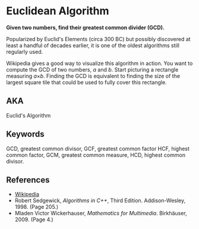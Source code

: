 # Euclidean Algorithm

**Given two numbers, find their greatest common divider (GCD).**

Popularized by Euclid's Elements (circa 300 BC) but possibly discovered at least a handful of decades earlier, it is one of the oldest algorithms still regularly used.

Wikipedia gives a good way to visualize this algorithm in action. You want to compute the GCD of two numbers, *a* and *b*. Start picturing a rectangle measuring *a*×*b*. Finding the GCD is equivalent to finding the size of the largest square tile that could be used to fully cover this rectangle.

<!-- ## See also -->

## AKA

Euclid's Algorithm

## Keywords

GCD, greatest common divisor, GCF, greatest common factor HCF, highest common factor, GCM, greatest common measure, HCD, highest common divisor.

## References

* [Wikipedia](https://en.wikipedia.org/wiki/Euclidean_algorithm)
* Robert Sedgewick, *Algorithms in C++*, Third Edition. Addison-Wesley, 1998. (Page 205.)
* Mladen Victor Wickerhauser, *Mathematics for Multimedia*. Birkhäuser, 2009. (Page 4.)
